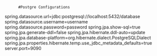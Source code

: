           #Postgre Configurations 
spring.datasource.url=jdbc:postgresql://localhost:5432/database
spring.datasource.username=username
spring.datasource.password=password
spring.jpa.show-sql=true
spring.jpa.generate-ddl=false
spring.jpa.hibernate.ddl-auto=update
spring.jpa.database-platform=org.hibernate.dialect.PostgreSQLDialect
spring.jpa.properties.hibernate.temp.use_jdbc_metadata_defaults=true
server.port=9090
